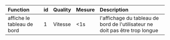 
| Function   | id   |  Quality        | Mesure         | Description  |
| :----------|:-- | :-------------- | :------------- |:----|
| affiche le tableau de bord           | 1 | Vitesse | <1s | l'affichage du tableau de bord de l'utilisateur ne doit pas être trop longue |
